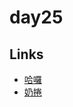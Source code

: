 # day25

## Links

- [哈囉](https://rabbittee.github.io/JavaScript30/day25/kirby/)
- [奶捲](https://rabbittee.github.io/JavaScript30/day25/recoil/)
